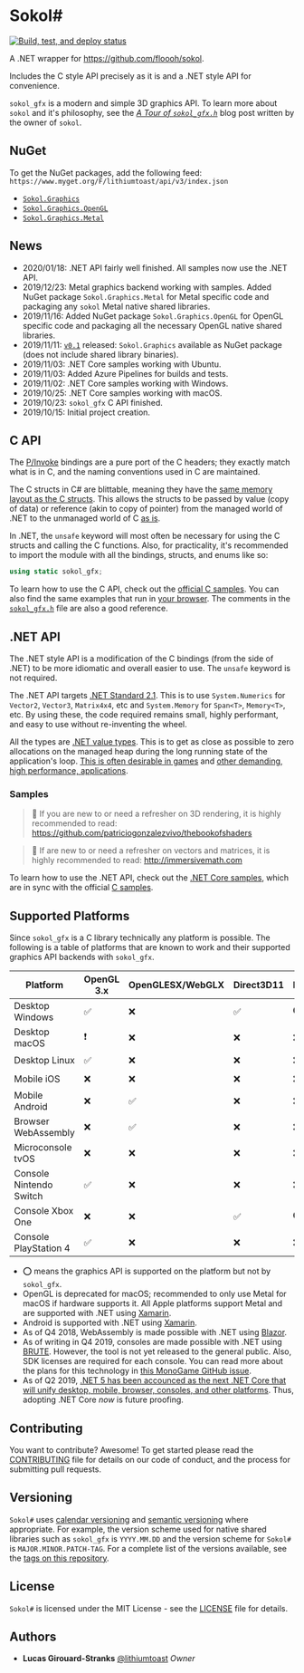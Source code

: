 # Sokol\#

[![Build, test, and deploy status](https://img.shields.io/azure-devops/build/lustranks/sokol-sharp/lithiumtoast.sokol-sharp/master?label=build%2Ftest%2Fdeploy&logo=azure-pipelines)](https://dev.azure.com/lustranks/sokol-csharp/_build/latest?definitionId=4&branchName=master)

A .NET wrapper for https://github.com/floooh/sokol.

Includes the C style API precisely as it is and a .NET style API for convenience.

`sokol_gfx` is a modern and simple 3D graphics API. To learn more about `sokol` and it's philosophy, see the [*A Tour of `sokol_gfx.h`*](https://floooh.github.io/2017/07/29/sokol-gfx-tour.html) blog post written by the owner of `sokol`. 

## NuGet

To get the NuGet packages, add the following feed: `https://www.myget.org/F/lithiumtoast/api/v3/index.json`

- [`Sokol.Graphics`](https://www.myget.org/feed/lithiumtoast/package/nuget/Sokol.Graphics)
- [`Sokol.Graphics.OpenGL`](https://www.myget.org/feed/lithiumtoast/package/nuget/Sokol.Graphics.OpenGL)
- [`Sokol.Graphics.Metal`](https://www.myget.org/feed/lithiumtoast/package/nuget/Sokol.Graphics.Metal)

## News

- 2020/01/18: .NET API fairly well finished. All samples now use the .NET API.
- 2019/12/23: Metal graphics backend working with samples. Added NuGet package `Sokol.Graphics.Metal` for Metal specific code and packaging any `sokol` Metal native shared libraries.
- 2019/11/16: Added NuGet package `Sokol.Graphics.OpenGL` for OpenGL specific code and packaging all the necessary OpenGL native shared libraries.
- 2019/11/11: [`v0.1`](https://github.com/lithiumtoast/sokol-csharp/releases/tag/v0.1) released: `Sokol.Graphics` available as NuGet package (does not include shared library binaries).
- 2019/11/03: .NET Core samples working with Ubuntu.
- 2019/11/03: Added Azure Pipelines for builds and tests.
- 2019/11/02: .NET Core samples working with Windows.
- 2019/10/25: .NET Core samples working with macOS.
- 2019/10/23: `sokol_gfx` C API finished.
- 2019/10/15: Initial project creation.

## C API

The [P/Invoke](https://docs.microsoft.com/en-us/dotnet/framework/interop/consuming-unmanaged-dll-functions) bindings are a pure port of the C headers; they exactly match what is in C, and the naming conventions used in C are maintained.

The C structs in C# are blittable, meaning they have the [same memory layout as the C structs](https://docs.microsoft.com/en-us/dotnet/framework/interop/blittable-and-non-blittable-types). This allows the structs to be passed by value (copy of data) or reference (akin to copy of pointer) from the managed world of .NET to the unmanaged world of C [as is](https://docs.microsoft.com/en-us/dotnet/framework/interop/copying-and-pinning#formatted-blittable-classes).

In .NET, the `unsafe` keyword will most often be necessary for using the C structs and calling the C functions. Also, for practicality, it's recommended to import the module with all the bindings, structs, and enums like so:

```cs
using static sokol_gfx;
```

To learn how to use the C API, check out the [official C samples](https://github.com/floooh/sokol-samples). You can also find the same examples that run in [your browser](https://floooh.github.io/sokol-html5/index.html). The comments in the [`sokol_gfx.h`](https://github.com/floooh/sokol/blob/master/sokol_gfx.h) file are also a good reference.

## .NET API

The .NET style API is a modification of the C bindings (from the side of .NET) to be more idiomatic and overall easier to use. The `unsafe` keyword is not required.

The .NET API targets [.NET Standard 2.1](https://docs.microsoft.com/en-us/dotnet/standard/net-standard#net-implementation-support). This is to use `System.Numerics` for `Vector2`, `Vector3`, `Matrix4x4`, etc and `System.Memory` for `Span<T>`, `Memory<T>`, etc. By using these, the code required remains small, highly performant, and easy to use without re-inventing the wheel.

All the types are [.NET value types](https://docs.microsoft.com/en-us/dotnet/csharp/language-reference/keywords/value-types). This is to get as close as possible to zero allocations on the managed heap during the long running state of the application's loop. [This is often desirable in games](https://www.shawnhargreaves.com/blog/twin-paths-to-garbage-collector-nirvana.html) and [other demanding, high performance, applications](https://docs.microsoft.com/en-us/dotnet/csharp/write-safe-efficient-code).

### Samples

> :notebook: If you are new to or need a refresher on 3D rendering, it is highly recommended to read:
https://github.com/patriciogonzalezvivo/thebookofshaders

> :notebook: If are new to or need a refresher on vectors and matrices, it is highly recommended to read:
http://immersivemath.com

To learn how to use the .NET API, check out the [.NET Core samples](https://github.com/lithiumtoast/sokol-csharp/tree/master/src/Samples), which are in sync with the official [C samples](https://github.com/floooh/sokol-samples).

## Supported Platforms

Since `sokol_gfx` is a C library technically any platform is possible. The following is a table of platforms that are known to work and their supported graphics API backends with `sokol_gfx`.

Platform|OpenGL 3.x|OpenGLESX/WebGLX|Direct3D11|Direct3D12|Metal|Vulkan
---|---|---|---|---|---|---
Desktop Windows|✅|❌|✅|⭕|❌|⭕
Desktop macOS|❗|❌|❌|❌|✅|⭕
Desktop Linux|✅|❌|❌|❌|❌|⭕
Mobile iOS|❌|❌|❌|❌|✅|⭕
Mobile Android|❌|✅|❌|❌|❌|⭕
Browser WebAssembly|❌|✅|❌|❌|❌|❌
Microconsole tvOS|❌|❌|❌|❌|✅|❌
Console Nintendo Switch|✅|❌|❌|❌|❌|⭕
Console Xbox One|❌|❌|✅|⭕|❌|❌
Console PlayStation 4|✅|❌|❌|❌|❌|⭕

- ⭕ means the graphics API is supported on the platform but not by `sokol_gfx`.
- OpenGL is deprecated for macOS; recommended to only use Metal for macOS if hardware supports it. All Apple platforms support Metal and are supported with .NET using [Xamarin](https://dotnet.microsoft.com/apps/xamarin).
- Android is supported with .NET using [Xamarin](https://dotnet.microsoft.com/apps/xamarin).
- As of Q4 2018, WebAssembly is made possible with .NET using [Blazor](https://dotnet.microsoft.com/apps/aspnet/web-apps/blazor).
- As of writing in Q4 2019, consoles are made possible with .NET using [BRUTE](http://brute.rocks). However, the tool is not yet released to the general public. Also, SDK licenses are required for each console. You can read more about the plans for this technology in [this MonoGame GitHub issue](https://github.com/MonoGame/MonoGame/issues/7003#issuecomment-581481032).
- As of Q2 2019, [.NET 5 has been accounced as the next .NET Core that will unify desktop, mobile, browser, consoles, and other platforms](https://devblogs.microsoft.com/dotnet/introducing-net-5/). Thus, adopting .NET Core *now* is future proofing.

## Contributing

You want to contribute? Awesome! To get started please read the [CONTRIBUTING](CONTRIBUTING) file for details on our code of conduct, and the process for submitting pull requests.

## Versioning

`Sokol#` uses [calendar versioning](https://calver.org) and [semantic versioning](https://semver.org) where appropriate. For example, the version scheme used for native shared libraries such as `sokol_gfx` is `YYYY.MM.DD` and the version scheme for `Sokol#` is `MAJOR.MINOR.PATCH-TAG`. For a complete list of the versions available, see the [tags on this repository](https://github.com/lithiumtoast/sokol-csharp/tags).

## License

`Sokol#` is licensed under the MIT License - see the [LICENSE](LICENSE) file for details.

## Authors

- **Lucas Girouard-Stranks** [@lithiumtoast](https://github.com/lithiumtoast) *Owner*
